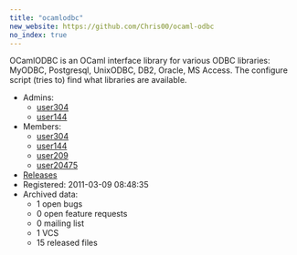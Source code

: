 ```yaml
---
title: "ocamlodbc"
new_website: https://github.com/Chris00/ocaml-odbc
no_index: true
---
```


OCamlODBC is an OCaml interface library for various ODBC libraries: MyODBC, Postgresql, UnixODBC, DB2, Oracle, MS Access.
The configure script (tries to) find what libraries are available.

* Admins:
  * [user304](/users/user304)
  * [user144](/users/user144)
* Members:
  * [user304](/users/user304)
  * [user144](/users/user144)
  * [user209](/users/user209)
  * [user20475](/users/user20475)
* [Releases](https://download.ocamlcore.org/ocamlodbc)
* Registered: 2011-03-09 08:48:35
* Archived data:
  * 1 open bugs
  * 0 open feature requests
  * 0 mailing list
  * 1 VCS
  * 15 released files
